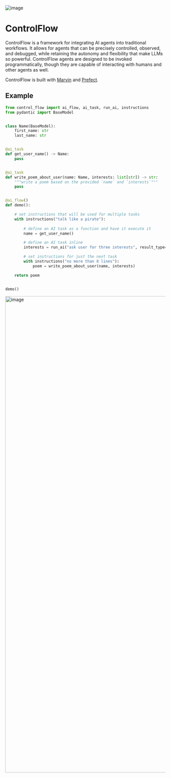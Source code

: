 ![image](https://github.com/jlowin/ControlFlow/assets/153965/9465c321-6b3f-4a6f-af88-f7e3c250fb31)


# ControlFlow

ControlFlow is a framework for integrating AI agents into traditional workflows. It allows for agents that can be precisely controlled, observed, and debugged, while retaining the autonomy and flexibility that make LLMs so powerful. ControlFlow agents are designed to be invoked programmatically, though they are capable of interacting with humans and other agents as well.

ControlFlow is built with [Marvin](https://github.com/prefecthq/marvin) and [Prefect](https://github.com/prefecthq/prefect).

## Example

```python
from control_flow import ai_flow, ai_task, run_ai, instructions
from pydantic import BaseModel


class Name(BaseModel):
    first_name: str
    last_name: str


@ai_task
def get_user_name() -> Name:
    pass


@ai_task
def write_poem_about_user(name: Name, interests: list[str]) -> str:
    """write a poem based on the provided `name` and `interests`"""
    pass


@ai_flow()
def demo():

    # set instructions that will be used for multiple tasks
    with instructions("talk like a pirate"):
        
        # define an AI task as a function and have it execute it
        name = get_user_name()

        # define an AI task inline
        interests = run_ai("ask user for three interests", result_type=list[str])

        # set instructions for just the next task
        with instructions("no more than 8 lines"):
            poem = write_poem_about_user(name, interests)

    return poem


demo()


```

<img width="1491" alt="image" src="https://github.com/jlowin/ControlFlow/assets/153965/d436de8d-f5c8-4ef2-a281-221b8abebd1f">


